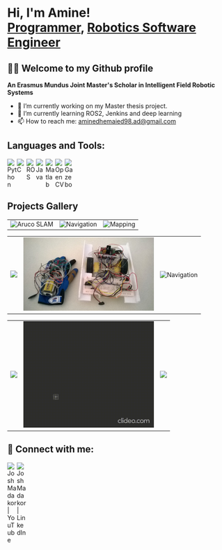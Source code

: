 <h1>Hi, I'm Amine! <br/><a href="https://github.com/AmineDh98">Programmer</a>, <a href="https://www.linkedin.com/in/amine-dhemaied/">Robotics Software Engineer</a>
  




<h2>👨‍💻 Welcome to my Github profile</h2>

**An Erasmus Mundus Joint Master's Scholar in Intelligent Field Robotic Systems**

- 🔭 I’m currently working on my Master thesis project.
- 🌱 I’m currently learning ROS2, Jenkins and deep learning
- 📫 How to reach me: aminedhemaied98.ad@gmail.com


<h2>Languages and Tools:</h2>
<a href="https://www.python.org/"><img align="left" alt="Python" width="22px" src="https://cdn.jsdelivr.net/npm/simple-icons@3.13.0/icons/python.svg" /></a>
<a href="https://cplusplus.com/"><img align="left" alt="C" width="22px" src="https://cdn.jsdelivr.net/npm/simple-icons@3.13.0/icons/c.svg" /></a>
<a href="https://www.ros.org/"><img align="left" alt="ROS" width="22px" src="https://upload.wikimedia.org/wikipedia/commons/b/bb/Ros_logo.svg" /></a>
<a href="https://www.java.com/en/"><img align="left" alt="Java" width="22px" src="https://cdn.jsdelivr.net/npm/simple-icons@3.13.0/icons/java.svg" /></a>
<a href="https://www.mathworks.com/products/matlab.html"><img align="left" alt="Matlab" width="22px" src="https://img.icons8.com/fluency/452/matlab.png" /></a>
<a href="https://opencv.org/"><img align="left" alt="OpenCV" width="22px" src="https://img.icons8.com/color/452/opencv.png" /></a>
<a href="http://gazebosim.org/"><img align="left" alt="Gazebo" width="22px" src="https://upload.wikimedia.org/wikipedia/en/5/5e/Gazebo_logo_without_text.svg" /></a>
<br clear="left" />


<h2>Projects Gallery</h2>

<table>
  <tr>
    <td>
      <img src="aruco.gif" alt="Aruco SLAM" style="width:100%">
    </td>
    <td>
      <img src="hands-on.gif" alt="Navigation" style="width:100%">
    </td>
    <td>
      <img src="mapping.gif" alt="Mapping" style="width:100%">
    </td>
  </tr>
</table>

<table>
  <tr>
    <td>
      <img src="interv.gif" width="300"> <!-- Adjust width as needed -->
    </td>
    <td>
      <img src="arduino_project.jpg" alt="Navigation" width="300"> 
    </td>
    <td>
      <img src="robot_image.jpg" alt="Navigation" width="300"> 
    </td>
  </tr>
</table>


<table>
  <tr>
    <td>
      <img src="https://github.com/AmineDh98/sayens/blob/main/images/example2.gif" width="300"> <!-- Adjust width as needed -->
    </td>
    <td>
      <img src="https://github.com/AmineDh98/frankenstein/blob/main/images/carto.gif" width="300"> <!-- Adjust width as needed -->
    </td>
    <td>
      <img src="manup.gif" width="300"> <!-- Adjust width as needed -->
    </td>
  </tr>
</table>



<h2> 🤳 Connect with me:</h2>

[<img align="left" alt="JoshMadakor | YouTube" width="22px" src="https://cdn.jsdelivr.net/npm/simple-icons@v3/icons/youtube.svg" />][youtube]
[<img align="left" alt="JoshMadakor | LinkedIn" width="22px" src="https://cdn.jsdelivr.net/npm/simple-icons@v3/icons/linkedin.svg" />][linkedin]


[youtube]: https://www.youtube.com/@aminedhemaied9857
[linkedin]: https://www.linkedin.com/in/amine-dhemaied/


